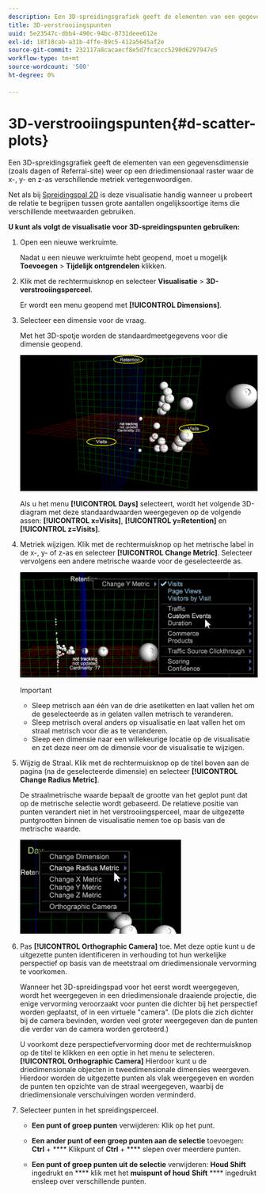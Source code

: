 ```yaml
---
description: Een 3D-spreidingsgrafiek geeft de elementen van een gegevensdimensie (zoals dagen of Referral-site) weer op een driedimensionaal raster waar de x-, y- en z-as verschillende metriek vertegenwoordigen.
title: 3D-verstrooiingspunten
uuid: 5e23547c-dbb4-490c-94bc-0731deee612e
exl-id: 18f18cab-a31b-4ffe-89c5-412a5645af2e
source-git-commit: 232117a8cacaecf8e5d7fcaccc5290d6297947e5
workflow-type: tm+mt
source-wordcount: '500'
ht-degree: 0%

---
```


# 3D-verstrooiingspunten{#d-scatter-plots}

Een 3D-spreidingsgrafiek geeft de elementen van een gegevensdimensie (zoals dagen of Referral-site) weer op een driedimensionaal raster waar de x-, y- en z-as verschillende metriek vertegenwoordigen.

Net als bij [Spreidingspal 2D](https://experienceleague.adobe.com/docs/data-workbench/using/client/t-open-ins.html#Scatter_Plots) is deze visualisatie handig wanneer u probeert de relatie te begrijpen tussen grote aantallen ongelijksoortige items die verschillende meetwaarden gebruiken.

**U kunt als volgt de visualisatie voor 3D-spreidingspunten gebruiken:**

1. Open een nieuwe werkruimte.

   Nadat u een nieuwe werkruimte hebt geopend, moet u mogelijk **Toevoegen** > **Tijdelijk ontgrendelen** klikken.
1. Klik met de rechtermuisknop en selecteer **Visualisatie** > **3D-verstrooiingsperceel**.

   Er wordt een menu geopend met **[!UICONTROL Dimensions]**.

1. Selecteer een dimensie voor de vraag.

   Met het 3D-spotje worden de standaardmeetgegevens voor die dimensie geopend.

   ![](assets/3D_main.png)

   Als u het menu **[!UICONTROL Days]** selecteert, wordt het volgende 3D-diagram met deze standaardwaarden weergegeven op de volgende assen: **[!UICONTROL x=Visits]**, **[!UICONTROL y=Retention]** en **[!UICONTROL z=Visits]**.

1. Metriek wijzigen. Klik met de rechtermuisknop op het metrische label in de x-, y- of z-as en selecteer **[!UICONTROL Change Metric]**. Selecteer vervolgens een andere metrische waarde voor de geselecteerde as.

   ![](assets/3D_change.png)

   >[!IMPORTANT]
   >
   >
   >    
   >    
   >    * Sleep metrisch aan één van de drie asetiketten en laat vallen het om de geselecteerde as in gelaten vallen metrisch te veranderen.
   >    * Sleep metrisch overal anders op visualisatie en laat vallen het om straal metrisch voor die as te veranderen.
   >    * Sleep een dimensie naar een willekeurige locatie op de visualisatie en zet deze neer om de dimensie voor de visualisatie te wijzigen.


1. Wijzig de Straal. Klik met de rechtermuisknop op de titel boven aan de pagina (na de geselecteerde dimensie) en selecteer **[!UICONTROL Change Radius Metric]**.

   De straalmetrische waarde bepaalt de grootte van het geplot punt dat op de metrische selectie wordt gebaseerd. De relatieve positie van punten verandert niet in het verstrooiingsperceel, maar de uitgezette puntgrootten binnen de visualisatie nemen toe op basis van de metrische waarde.

   ![](assets/3D_change_radius.png)

1. Pas **[!UICONTROL Orthographic Camera]** toe. Met deze optie kunt u de uitgezette punten identificeren in verhouding tot hun werkelijke perspectief op basis van de meetstraal om driedimensionale vervorming te voorkomen.

   Wanneer het 3D-spreidingspad voor het eerst wordt weergegeven, wordt het weergegeven in een driedimensionale draaiende projectie, die enige vervorming veroorzaakt voor punten die dichter bij het perspectief worden geplaatst, of in een virtuele &quot;camera&quot;. (De plots die zich dichter bij de camera bevinden, worden veel groter weergegeven dan de punten die verder van de camera worden geroteerd.)

   U voorkomt deze perspectiefvervorming door met de rechtermuisknop op de titel te klikken en een optie in het menu te selecteren. **[!UICONTROL Orthographic Camera]** Hierdoor kunt u de driedimensionale objecten in tweedimensionale dimensies weergeven. Hierdoor worden de uitgezette punten als vlak weergegeven en worden de punten ten opzichte van de straal weergegeven, waarbij de driedimensionale verschuivingen worden verminderd.

1. Selecteer punten in het spreidingsperceel.

   * **Een punt of groep punten** verwijderen: Klik op het punt.
   * **Een ander punt of een groep punten aan de selectie** toevoegen:  **Ctrl** +  **** Klikpunt of  **Ctrl** +  **** slepen over meerdere punten.

   * **Een punt of groep punten uit de selectie** verwijderen:  **Houd Shift**  ingedrukt en  **** klik met het  **muispunt of houd** **Shift** ****  ingedrukt ensleep over verschillende punten.

<!-- <a id="section_9C30F9799F1440F09278327002E6B47A"></a> -->
